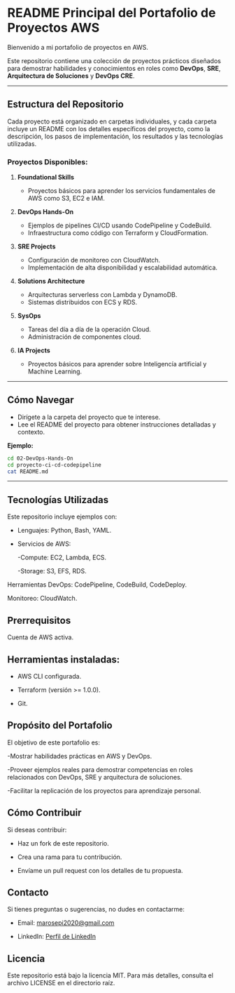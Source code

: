 # README Principal del Portafolio de Proyectos AWS

Bienvenido a mi portafolio de proyectos en AWS. 

Este repositorio contiene una colección de proyectos prácticos diseñados para demostrar habilidades y conocimientos en roles como **DevOps**, **SRE**, **Arquitectura de Soluciones** y **DevOps CRE**.

---

## Estructura del Repositorio

Cada proyecto está organizado en carpetas individuales, y cada carpeta incluye un README con los detalles específicos del proyecto, como la descripción, los pasos de implementación, los resultados y las tecnologías utilizadas.

### Proyectos Disponibles:

1. **Foundational Skills**
   - Proyectos básicos para aprender los servicios fundamentales de AWS como S3, EC2 e IAM.

2. **DevOps Hands-On**
   - Ejemplos de pipelines CI/CD usando CodePipeline y CodeBuild.
   - Infraestructura como código con Terraform y CloudFormation.

3. **SRE Projects**
   - Configuración de monitoreo con CloudWatch.
   - Implementación de alta disponibilidad y escalabilidad automática.

4. **Solutions Architecture**
   - Arquitecturas serverless con Lambda y DynamoDB.
   - Sistemas distribuidos con ECS y RDS.

5. **SysOps**
   - Tareas del día a día de la operación Cloud.
   - Administración de componentes cloud.

6. **IA Projects**
   - Proyectos básicos para aprender sobre Inteligencía artificial y Machine Learning.

---

## Cómo Navegar

- Dirígete a la carpeta del proyecto que te interese.
- Lee el README del proyecto para obtener instrucciones detalladas y contexto.

**Ejemplo:**
```bash
cd 02-DevOps-Hands-On
cd proyecto-ci-cd-codepipeline
cat README.md
```

---

## Tecnologías Utilizadas

Este repositorio incluye ejemplos con:

- Lenguajes: Python, Bash, YAML.

- Servicios de AWS:

  -Compute: EC2, Lambda, ECS.
  
  -Storage: S3, EFS, RDS.

Herramientas DevOps: CodePipeline, CodeBuild, CodeDeploy.

Monitoreo: CloudWatch.

## Prerrequisitos

Cuenta de AWS activa.

## Herramientas instaladas:

  - AWS CLI configurada.
    
  - Terraform (versión >= 1.0.0).
    
  - Git.

## Propósito del Portafolio

El objetivo de este portafolio es:

  -Mostrar habilidades prácticas en AWS y DevOps.
  
  -Proveer ejemplos reales para demostrar competencias en roles relacionados con DevOps, SRE y arquitectura de soluciones.
  
  -Facilitar la replicación de los proyectos para aprendizaje personal.

## Cómo Contribuir

Si deseas contribuir:

  - Haz un fork de este repositorio.
  
  - Crea una rama para tu contribución.
    
  - Envíame un pull request con los detalles de tu propuesta.

## Contacto

Si tienes preguntas o sugerencias, no dudes en contactarme:
  - Email: marosepi2020@gmail.com
    
  - LinkedIn: [Perfil de LinkedIn](https://www.linkedin.com/in/mario-rodrigo-serrano-pineda/)

## Licencia

Este repositorio está bajo la licencia MIT. Para más detalles, consulta el archivo LICENSE en el directorio raíz.
